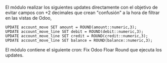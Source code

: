 El módulo realizar los siguientes updates directamente con el objetivo de evitar campos con +2 decimales que crean "confusión" a la hora de filtrar en las vistas de Odoo,

```
UPDATE account_move SET amount = ROUND(amount::numeric,3);
UPDATE account_move_line SET debit = ROUND(debit::numeric,3);
UPDATE account_move_line SET credit = ROUND(credit::numeric,3);
UPDATE account_move_line SET balance = ROUND(balance::numeric,3);
```

El módulo contiene el siguiente cron: Fix Odoo Floar Round  que ejecuta los updates.
